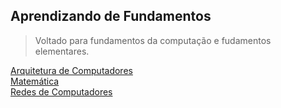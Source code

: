 ## Aprendizando de Fundamentos

>Voltado para fundamentos da computação e fudamentos elementares.


[Arquitetura de Computadores](Computer-architecture/docs)</br>
[Matemática](Math/docs)</br>
[Redes de Computadores](Computer-networks/docs)</br>